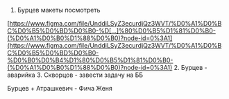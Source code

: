1. Бурцев макеты посмотреть

[https://www.figma.com/file/UnddiLSyZ3ecurdjQz3WVT/%D0%A1%D0%BC%D0%B5%D0%BD%D0%B0-%D[…]%80%D0%B5%D1%81%D0%B0-(%D0%A1%D0%B0%D1%88%D0%B0)?node-id=0%3A1](https://www.figma.com/file/UnddiLSyZ3ecurdjQz3WVT/%D0%A1%D0%BC%D0%B5%D0%BD%D0%B0-%D0%B0%D0%B4%D1%80%D0%B5%D1%81%D0%B0-(%D0%A1%D0%B0%D1%88%D0%B0)?node-id=0%3A1)
2. Бурцев - аварийка
3. Скворцов - завести задачу на ББ





Бурцев + Атрашкевич - Фича
Женя
